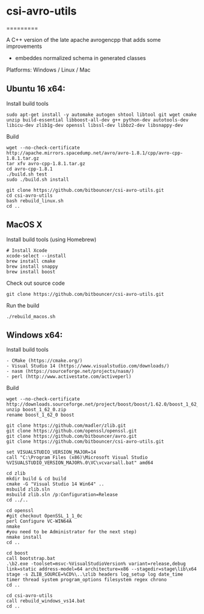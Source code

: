 # csi-avro-utils
=========

A C++ version of the late apache avrogencpp that adds some improvements
 - embeddes normalized schema in generated classes

Platforms: Windows / Linux / Mac

## Ubuntu 16 x64:

Install build tools
```
sudo apt-get install -y automake autogen shtool libtool git wget cmake unzip build-essential libboost-all-dev g++ python-dev autotools-dev libicu-dev zlib1g-dev openssl libssl-dev libbz2-dev libsnappy-dev

```
Build
```
wget --no-check-certificate http://apache.mirrors.spacedump.net/avro/avro-1.8.1/cpp/avro-cpp-1.8.1.tar.gz
tar xfv avro-cpp-1.8.1.tar.gz
cd avro-cpp-1.8.1
./build.sh test
sudo ./build.sh install

git clone https://github.com/bitbouncer/csi-avro-utils.git
cd csi-avro-utils
bash rebuild_linux.sh
cd ..
```

## MacOS X

Install build tools (using Homebrew)
```
# Install Xcode
xcode-select --install
brew install cmake
brew install snappy
brew install boost
```

Check out source code
```
git clone https://github.com/bitbouncer/csi-avro-utils.git
```

Run the build
```
./rebuild_macos.sh
```

## Windows x64:

Install build tools
```
- CMake (https://cmake.org/)
- Visual Studio 14 (https://www.visualstudio.com/downloads/)
- nasm (https://sourceforge.net/projects/nasm/)
- perl (http://www.activestate.com/activeperl)
```
Build
```
wget --no-check-certificate http://downloads.sourceforge.net/project/boost/boost/1.62.0/boost_1_62_0.zip
unzip boost_1_62_0.zip
rename boost_1_62_0 boost

git clone https://github.com/madler/zlib.git
git clone https://github.com/openssl/openssl.git
git clone https://github.com/bitbouncer/avro.git
git clone https://github.com/bitbouncer/csi-avro-utils.git

set VISUALSTUDIO_VERSION_MAJOR=14
call "C:\Program Files (x86)\Microsoft Visual Studio %VISUALSTUDIO_VERSION_MAJOR%.0\VC\vcvarsall.bat" amd64

cd zlib
mkdir build & cd build
cmake -G "Visual Studio 14 Win64" ..
msbuild zlib.sln
msbuild zlib.sln /p:Configuration=Release
cd ../..

cd openssl
#git checkout OpenSSL_1_1_0c
perl Configure VC-WIN64A
nmake 
#you need to be Administrator for the next step)
nmake install 
cd ..

cd boost
call bootstrap.bat
.\b2.exe -toolset=msvc-%VisualStudioVersion% variant=release,debug link=static address-model=64 architecture=x86 --stagedir=stage\lib\x64 stage -s ZLIB_SOURCE=%CD%\..\zlib headers log_setup log date_time timer thread system program_options filesystem regex chrono
cd ..

cd csi-avro-utils
call rebuild_windows_vs14.bat
cd ..

```

